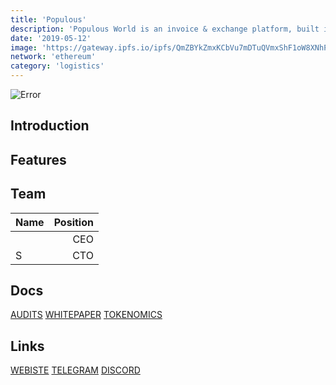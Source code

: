 ```yaml
---
title: 'Populous'
description: 'Populous World is an invoice & exchange platform, built into one'
date: '2019-05-12'
image: 'https://gateway.ipfs.io/ipfs/QmZBYkZmxKCbVu7mDTuQVmxShF1oW8XNhP9YG5pKvrEW2k'
network: 'ethereum'
category: 'logistics'
---
```


![Error](https://gateway.ipfs.io/ipfs/QmSitspkEeNGmHv8akVKHzwBmteDc9hEmBgipqsZU6BfWG)

## Introduction

## Features

## Team

| Name  |  Position |
|:---|---:|
|  | CEO |
| S | CTO |

## Docs

[AUDITS]()
[WHITEPAPER]()
[TOKENOMICS]()

## Links

[WEBISTE]()
[TELEGRAM]()
[DISCORD]()